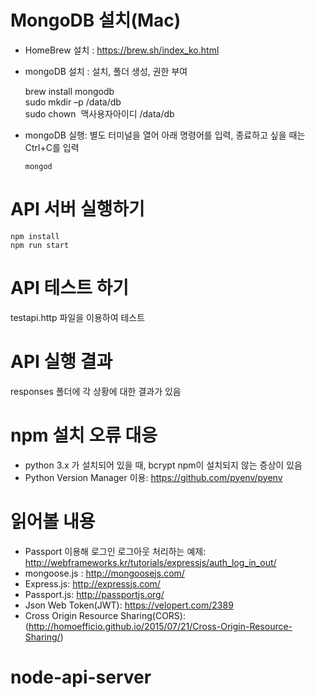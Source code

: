 # MongoDB 설치(Mac)
- HomeBrew 설치 : https://brew.sh/index_ko.html
- mongoDB 설치 : 설치, 폴더 생성, 권한 부여

    brew install mongodb  
    sudo mkdir –p /data/db  
    sudo  chown  맥사용자아이디 /data/db  
- mongoDB 실행: 별도 터미널을 열어 아래 명령어를 입력, 종료하고 싶을 때는 Ctrl+C를 입력

      mongod  

# API 서버 실행하기

    npm install
    npm run start

# API 테스트 하기
testapi.http 파일을 이용하여 테스트

# API 실행 결과
responses 폴더에 각 상황에 대한 결과가 있음

# npm 설치 오류 대응
- python 3.x 가 설치되어 있을 때, bcrypt npm이 설치되지 않는 증상이 있음
- Python Version Manager 이용: https://github.com/pyenv/pyenv

# 읽어볼 내용
- Passport 이용해 로그인 로그아웃 처리하는 예제: http://webframeworks.kr/tutorials/expressjs/auth_log_in_out/
- mongoose.js : http://mongoosejs.com/
- Express.js: http://expressjs.com/
- Passport.js: http://passportjs.org/
- Json Web Token(JWT): https://velopert.com/2389
- Cross Origin Resource Sharing(CORS): (http://homoefficio.github.io/2015/07/21/Cross-Origin-Resource-Sharing/)
# node-api-server
